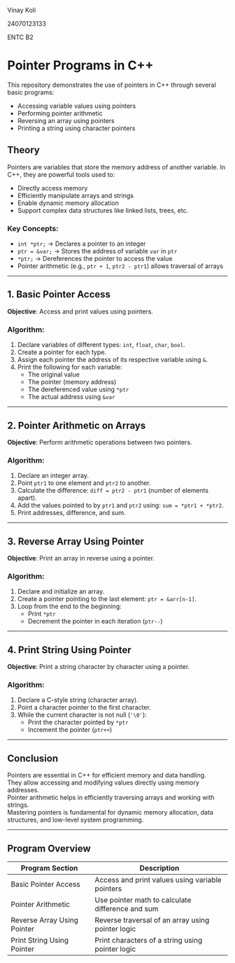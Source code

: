 Vinay Koli

24070123133

ENTC B2

# Pointer Programs in C++

This repository demonstrates the use of pointers in C++ through several basic programs:

- Accessing variable values using pointers  
- Performing pointer arithmetic  
- Reversing an array using pointers  
- Printing a string using character pointers  

## Theory

Pointers are variables that store the memory address of another variable. In C++, they are powerful tools used to:

- Directly access memory  
- Efficiently manipulate arrays and strings  
- Enable dynamic memory allocation  
- Support complex data structures like linked lists, trees, etc.  

### Key Concepts:

- `int *ptr;` → Declares a pointer to an integer  
- `ptr = &var;` → Stores the address of variable `var` in `ptr`  
- `*ptr;` → Dereferences the pointer to access the value  
- Pointer arithmetic (e.g., `ptr + 1`, `ptr2 - ptr1`) allows traversal of arrays  

---

## 1. Basic Pointer Access

**Objective**: Access and print values using pointers.

### Algorithm:

1. Declare variables of different types: `int`, `float`, `char`, `bool`.  
2. Create a pointer for each type.  
3. Assign each pointer the address of its respective variable using `&`.  
4. Print the following for each variable:  
   - The original value  
   - The pointer (memory address)  
   - The dereferenced value using `*ptr`  
   - The actual address using `&var`  

---

## 2. Pointer Arithmetic on Arrays

**Objective**: Perform arithmetic operations between two pointers.

### Algorithm:

1. Declare an integer array.  
2. Point `ptr1` to one element and `ptr2` to another.  
3. Calculate the difference: `diff = ptr2 - ptr1` (number of elements apart).  
4. Add the values pointed to by `ptr1` and `ptr2` using: `sum = *ptr1 + *ptr2`.  
5. Print addresses, difference, and sum.  

---

## 3. Reverse Array Using Pointer

**Objective**: Print an array in reverse using a pointer.

### Algorithm:

1. Declare and initialize an array.  
2. Create a pointer pointing to the last element: `ptr = &arr[n-1]`.  
3. Loop from the end to the beginning:  
   - Print `*ptr`  
   - Decrement the pointer in each iteration (`ptr--`)  

---

## 4. Print String Using Pointer

**Objective**: Print a string character by character using a pointer.

### Algorithm:

1. Declare a C-style string (character array).  
2. Point a character pointer to the first character.  
3. While the current character is not null (`'\0'`):  
   - Print the character pointed by `*ptr`  
   - Increment the pointer (`ptr++`)  

---

## Conclusion

Pointers are essential in C++ for efficient memory and data handling.  
They allow accessing and modifying values directly using memory addresses.  
Pointer arithmetic helps in efficiently traversing arrays and working with strings.  
Mastering pointers is fundamental for dynamic memory allocation, data structures, and low-level system programming.  

---

## Program Overview

| Program Section              | Description                                     |
|-----------------------------|-------------------------------------------------|
| Basic Pointer Access         | Access and print values using variable pointers |
| Pointer Arithmetic           | Use pointer math to calculate difference and sum |
| Reverse Array Using Pointer  | Reverse traversal of an array using pointer logic |
| Print String Using Pointer   | Print characters of a string using pointer logic |
